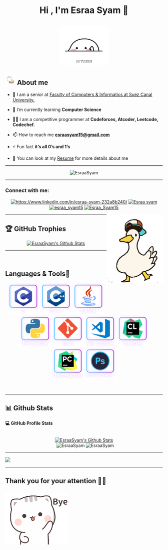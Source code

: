 <h1 align="center">Hi , I'm Esraa Syam 🖤
</br> </br><img align = "center" src="https://github.com/EsraaSyam/EsraaSyam/blob/main/stickers/hi-hi-there.gif" width="160"> </h1>

 <img  src="https://github.com/EsraaSyam/EsraaSyam/blob/main/stickers/monitors-typing.gif" width="6.5%">  About me
---

<!-- <p align="center">
  <a href="https://github.com/DenverCoder1/readme-typing-svg"><img src="https://readme-typing-svg.demolab.com?font=Fira+Code&size=23&pause=1000&color=FFBBD3&background=86FFB400&center=true&vCenter=true&random=false&width=435&lines=Computer+Science+Student;Competitive+Programmer;Software+Engineer;Backend+Developer"></a>
</p> -->

- 🔭 I am a senior at [Faculty of Computers & Informatics at Suez Canal University.](http://suez.edu.eg/ar/?page_id=7325&lang=en)

- 🌱 I’m currently learning **Computer Science**

- 👨‍💻 I am a competitive programmer at **Codeforces, Atcoder, Leetcode, Codechef.**

- 📫 How to reach me **esraasyam15@gmail.com**

- ⚡ Fun fact **it’s all 0’s and 1’s**

- 🔭 You can look at my [Resume](https://drive.google.com/file/d/1sOIU7aq4by0LnyzxJMfFCFb6VbJqhb9u/view?usp=sharing) for more details about me 

---

<p align="center"> <img src="https://komarev.com/ghpvc/?username=EsraaSyam&label=Profile%20views&color=0e75b6&style=flat" alt="EsraaSyam" height=25px, width=160px/> 
</p>

---

<h3 align="left"> Connect with me:</h3>
<p align="center">
<a href="https://www.linkedin.com/in/esraa-syam-232a8b240/" target="blank"><img align="center" src="https://raw.githubusercontent.com/rahuldkjain/github-profile-readme-generator/master/src/images/icons/Social/linked-in-alt.svg" alt="https://www.linkedin.com/in/esraa-syam-232a8b240/" height="30" width="40" /></a>
<a href="https://www.hackerrank.com/UGS_141198" target="blank"><img align="center" src="https://raw.githubusercontent.com/rahuldkjain/github-profile-readme-generator/master/src/images/icons/Social/hackerrank.svg" alt="Esraa syam" height="30" width="40" /></a>
<a href="https://codeforces.com/profile/esraa_syam15" target="blank"><img align="center" src="https://raw.githubusercontent.com/rahuldkjain/github-profile-readme-generator/master/src/images/icons/Social/codeforces.svg" alt="esraa_syam15" height="30" width="40" /></a>
<a href="https://leetcode.com/Esraa_Syam15/" target="blank"><img align="center" src="https://raw.githubusercontent.com/rahuldkjain/github-profile-readme-generator/master/src/images/icons/Social/leet-code.svg" alt="Esraa_Syam15" height="30" width="40" /></a>
</p>
<img align="right" src="https://github.com/EsraaSyam/EsraaSyam/blob/main/quack-quack-dance.gif" width = "180"/> 

---
  ## 🏆 GitHub Trophies
<p align="center">
    <a href="https://github.com/anuraghazra/github-readme-stats"><img alt="EsraaSyam's Github Stats" src="https://github-profile-trophy.vercel.app/?username=EsraaSyam&theme=radical&no-frame=false&no-bg=true&margin-w=4" height="250px"/></a>
<br/>

---

<!---languages & Tools text --->

<div>&nbsp;</div>
<h2 align="left">Languages & Tools🫡</h2></p>
<div align="center">

<!--- language icons --->

<img height="100" src="https://github.com/Haidyasser/Haidyasser/blob/main/Assets/Icons/C.png" />
<img height="100" src="https://github.com/Haidyasser/Haidyasser/blob/main/Assets/Icons/CPP.png" />
<img height="100" src="https://github.com/DataOpsEnthusiast/DataOpsEnthusiast/blob/main/Assets/Icons/JAVA.png" />
<!--img height="100" src="https://github.com/Haidyasser/Haidyasser/blob/main/Assets/Icons/HTML.png" />
<img height="100" src="https://github.com/Haidyasser/Haidyasser/blob/main/Assets/Icons/CSS.png" /-->
<!-- img height="100" src="https://github.com/Haidyasser/Haidyasser/blob/main/Assets/Icons/JS.png" /-->
	
<img height="100" src="https://github.com/Haidyasser/Haidyasser/blob/main/Assets/Icons/PYTHON.png" />
<img height="100" src="https://github.com/Haidyasser/Haidyasser/blob/main/Assets/Icons/git.png" />
<img height="100" src="https://github.com/Haidyasser/Haidyasser/blob/main/Assets/Icons/vscode.png" />
<!-- img height="100" src="https://github.com/Haidyasser/Haidyasser/blob/main/Assets/Icons/vstudio.png" /-->
<!--img height="100" src="https://github.com/Haidyasser/Haidyasser/blob/main/Assets/Icons/intellij.png" /-->
<img height="100" src="https://github.com/Haidyasser/Haidyasser/blob/main/Assets/Icons/clion.png" />
<img height="100" src="https://github.com/Haidyasser/Haidyasser/blob/main/Assets/Icons/pycharm.png" />
<!--img height="100" src="https://github.com/Haidyasser/Haidyasser/blob/main/Assets/Icons/anaconda.png" />
<!--img height="100" src="https://github.com/Haidyasser/Haidyasser/blob/main/Assets/Icons/JUPYTER.png" />
<!-- img height="100" src="https://github.com/Haidyasser/Haidyasser/blob/main/Assets/Icons/SPYDER.png" /-->
<!-- img height="100" src="https://github.com/Haidyasser/Haidyasser/blob/main/Assets/Icons/TABLEAU.png" /-->
<!-- img height="100" src="https://github.com/Haidyasser/Haidyasser/blob/main/Assets/Icons/STATS.png" />
<img height="100" src="https://github.com/Haidyasser/Haidyasser/blob/main/Assets/Icons/EXCEL.png" />
<img height="100" src="https://github.com/Haidyasser/Haidyasser/blob/main/Assets/Icons/visio.png" />
<img height="100" src="https://github.com/Haidyasser/Haidyasser/blob/main/Assets/Icons/SQL.png" />
<img height="100" src="https://github.com/DHaidyasser/Haidyasser/blob/main/Assets/Icons/AZURE.png" /-->
<img height="100" src="https://github.com/Haidyasser/Haidyasser/blob/main/Assets/Icons/ps.png" />
<!-- img height="100" src="https://github.com/Haidyasser/Haidyasser/blob/main/Assets/Icons/id.png" />
<img height="100" src="https://github.com/Haidyasser/Haidyasser/blob/main/Assets/Icons/ai.png" />
<img height="100" src="https://github.com/Haidyasser/Haidyasser/blob/main/Assets/Icons/xd.png" />
<img height="100" src="https://github.com/Haidyasser/Haidyasser/blob/main/Assets/Icons/fg.png" /-->

  
&nbsp;
  </div>
  
<!--- Languages & Tools End --->

---

## 📊 Github Stats



  <summary><b>💻 GitHub Profile Stats</b></summary>
  <br/>
  <p align="center">
    <a href="https://github.com/anuraghazra/github-readme-stats"><img alt="EsraaSyam's Github Stats" src="https://github-readme-stats.vercel.app/api?username=EsraaSyam&theme=radical&hide_border=false&include_all_commits=false&count_private=false" height="192px"/></a>
<br/>
  &nbsp;
	  <img src="https://github-readme-streak-stats.herokuapp.com/?user=EsraaSyam&theme=radical&hide_border=false" alt="EsraaSyam" height="192px"/>
	  <img src="https://github-readme-stats.vercel.app/api/top-langs/?username=EsraaSyam&theme=radical&hide_border=false&include_all_commits=false&count_private=false&layout=compact" alt="EsraaSyam" height="192px"/>
  <br/>


---

![](https://quotes-github-readme.vercel.app/api?type=horizontal&theme=radical)

---
<h2> Thank you for your attention 🙏🏻 </br> </br>  <img align="center" src="https://github.com/EsraaSyam/EsraaSyam/blob/main/wave-bye.gif" width = "200"/> </h2>


													     
													     
